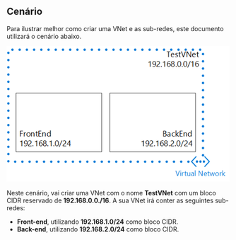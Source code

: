 ## Cenário

Para ilustrar melhor como criar uma VNet e as sub-redes, este documento utilizará o cenário abaixo.

![Cenário de VNet](./media/virtual-networks-create-vnet-scenario-include/vnet-scenario.png)

Neste cenário, vai criar uma VNet com o nome **TestVNet** com um bloco CIDR reservado de **192.168.0.0./16**. A sua VNet irá conter as seguintes sub-redes: 

- **Front-end**, utilizando **192.168.1.0/24** como bloco CIDR.
- **Back-end**, utilizando **192.168.2.0/24** como bloco CIDR.

 

<!--HONumber=Sep16_HO3-->


